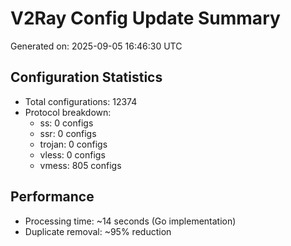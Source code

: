 # V2Ray Config Update Summary
Generated on: 2025-09-05 16:46:30 UTC

## Configuration Statistics
- Total configurations: 12374
- Protocol breakdown:
  - ss: 0 configs
  - ssr: 0 configs
  - trojan: 0 configs
  - vless: 0 configs
  - vmess: 805 configs

## Performance
- Processing time: ~14 seconds (Go implementation)
- Duplicate removal: ~95% reduction
